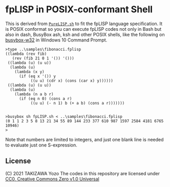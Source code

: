 # fpLISP in POSIX-conformant Shell

This is derived from [`PureLISP.sh`](https://github.com/ytaki0801/PureLISP.sh) to fit the fpLISP language specification. It is POSIX conformat so you can execute fpLISP codes not only in Bash but also in dash, BusyBox ash, ksh and other POSIX shells, like the following on [busybox-w32](https://frippery.org/busybox/) in Windows 10 Command Prompt.
```
>type ..\samples\fibonacci.fplisp
((lambda (rev fib)
   (rev (fib 21 0 1 '()) '()))
 ((lambda (u) (u u))
  (lambda (u)
    (lambda (x y)
      (if (eq x '()) y
           ((u u) (cdr x) (cons (car x) y))))))
 ((lambda (u) (u u))
  (lambda (u)
    (lambda (n a b r)
      (if (eq n 0) (cons a r)
           ((u u) (- n 1) b (+ a b) (cons a r)))))))


>busybox sh fpLISP.sh < ..\samples\fibonacci.fplisp
(0 1 1 2 3 5 8 13 21 34 55 89 144 233 377 610 987 1597 2584 4181 6765 10946)
>
```
Note that numbers are limited to integers, and just one blank line is needed to evaluate just one S-expression.

## License

(C) 2021 TAKIZAWA Yozo
The codes in this repository are licensed under [CC0, Creative Commons Zero v1.0 Universal](https://creativecommons.org/publicdomain/zero/1.0/)

